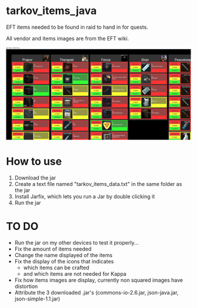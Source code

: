 # tarkov_items_java
EFT items needed to be found in raid to hand in for quests.

All vendor and items images are from the EFT wiki.

![picture alt](https://github.com/onielm/tarkov_items_java/blob/main/screenshots/Screenshot1.png?raw=true "A Screenshot")

# How to use
1. Download the jar
2. Create a text file named "tarkov_items_data.txt" in the same folder as the jar
3. Install Jarfix, which lets you run a Jar by double clicking it
4. Run the jar


# TO DO
- Run the jar on my other devices to test it properly...
- Fix the amount of items needed
- Change the name displayed of the items
- Fix the display of the icons that indicates
  - which items can be crafted
  - and which items are not needed for Kappa
- Fix how items images are display, currently non squared images have distortion
- Attribute the 3 downloaded .jar's (commons-io-2.6.jar, json-java.jar, json-simple-1.1.jar)
